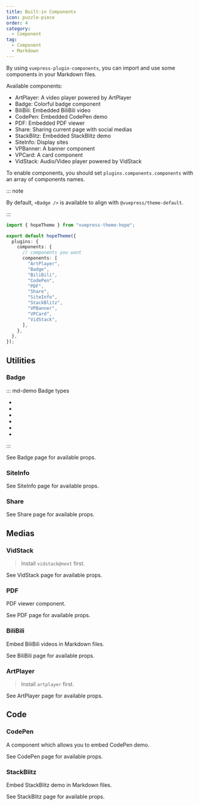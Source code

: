 ```yaml
---
title: Built-in Components
icon: puzzle-piece
order: 4
category:
  - Component
tag:
  - Component
  - Markdown
---
```


By using `vuepress-plugin-components`, you can import and use some components in your Markdown files.

Available components:

- ArtPlayer: A video player powered by ArtPlayer
- Badge: Colorful badge component
- BiliBili: Embedded BiliBili video
- CodePen: Embedded CodePen demo
- PDF: Embedded PDF viewer
- Share: Sharing current page with social medias
- StackBlitz: Embedded StackBlitz demo
- SiteInfo: Display sites
- VPBanner: A banner component
- VPCard: A card component
- VidStack: Audio/Video player powered by VidStack

To enable components, you should set `plugins.components.components` with an array of components names.

<!-- more -->

::: note

By default, `<Badge />` is available to align with `@vuepress/theme-default`.

:::

```ts twoslash {7-20} title=".vuepress/theme.ts"
import { hopeTheme } from "vuepress-theme-hope";

export default hopeTheme({
  plugins: {
    components: {
      // components you want
      components: [
        "ArtPlayer",
        "Badge",
        "BiliBili",
        "CodePen",
        "PDF",
        "Share",
        "SiteInfo",
        "StackBlitz",
        "VPBanner",
        "VPCard",
        "VidStack",
      ],
    },
  },
});
```

## Utilities

### Badge

::: md-demo Badge types

- <Badge text="tip" type="tip" vertical="middle" />
- <Badge text="warning" type="warning" vertical="middle" />
- <Badge text="danger" type="danger" vertical="middle" />
- <Badge text="important" type="important" vertical="middle" />
- <Badge text="info" type="info" vertical="middle" />
- <Badge text="note" type="note" vertical="middle" />

:::

See <ProjectLink name="components" path="/guide/utilities/badge.html">Badge</ProjectLink> page for available props.

### SiteInfo

<!-- @include: @components/guide/content/site-info.md#demo -->

See <ProjectLink name="components" path="/guide/content/site-info.html">SiteInfo</ProjectLink> page for available props.

### Share

<!-- @include: @components/guide/utilities/share.md#demo -->

See <ProjectLink name="components" path="/guide/utilities/share.html">Share</ProjectLink> page for available props.

## Medias

### VidStack

> Install `vidstack@next` first.

<!-- @include: @components/guide/media/vid-stack.md#demo -->

See <ProjectLink name="components" path="/guide/media/vid-stack.html">VidStack</ProjectLink> page for available props.

### PDF

PDF viewer component.

<!-- @include: @components/guide/media/p-d-f.md#demo -->

See <ProjectLink name="components" path="/guide/media/p-d-f.html">PDF</ProjectLink> page for available props.

### BiliBili

Embed BiliBili videos in Markdown files.

<!-- @include: @components/guide/media/bili-bili.md#demo -->

See <ProjectLink name="components" path="/guide/media/bili-bili.html">BiliBili</ProjectLink> page for available props.

### ArtPlayer

> Install `artplayer` first.

<!-- @include: @components/guide/media/art-player.md#demo -->

See <ProjectLink name="components" path="/guide/media/art-player.html">ArtPlayer</ProjectLink> page for available props.

## Code

### CodePen

A component which allows you to embed CodePen demo.

<!-- @include: @components/guide/code/code-pen.md#demo -->

See <ProjectLink name="components" path="/guide/code/code-pen.html">CodePen</ProjectLink> page for available props.

### StackBlitz

Embed StackBlitz demo in Markdown files.

<!-- @include: @components/guide/code/stack-blitz.md#demo -->

See <ProjectLink name="components" path="/guide/code/stack-blitz.html">StackBlitz</ProjectLink> page for available props.
